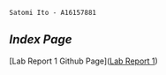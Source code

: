 `Satomi Ito - A16157881`
## *Index Page*

[Lab Report 1 Github Page]([Lab Report 1](https://satomitheito.github.io/cse15l-lab-reports/lab-report-1-week-2.html))


